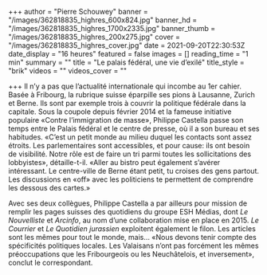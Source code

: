 +++
author = "Pierre Schouwey"
banner = "/images/362818835_highres_600x824.jpg"
banner_hd = "/images/362818835_highres_1700x2335.jpg"
banner_thumb = "/images/362818835_highres_200x275.jpg"
cover = "/images/362818835_highres_cover.jpg"
date = 2021-09-20T22:30:53Z
date_display = "16 heures"
featured = false
images = []
reading_time = "1 min"
summary = ""
title = "Le palais fédéral, une vie d’exilé"
title_style = "brik"
videos = ""
videos_cover = ""

+++
Il n’y a pas que l’actualité internationale qui incombe au 1er cahier. Basée à Fribourg, la rubrique suisse éparpille ses pions à Lausanne, Zurich et Berne. Ils sont par exemple trois à couvrir la politique fédérale dans la capitale. Sous la coupole depuis février 2014 et la fameuse initiative populaire «Contre l’immigration de masse», Philippe Castella passe son temps entre le Palais fédéral et le centre de presse, où il a son bureau et ses habitudes. «C’est un petit monde au milieu duquel les contacts sont assez étroits. Les parlementaires sont accessibles, et pour cause: ils ont besoin de visibilité. Notre rôle est de faire un tri parmi toutes les sollicitations des lobbyistes», détaille-t-il. «Aller au bistro peut également s’avérer intéressant. Le centre-ville de Berne étant petit, tu croises des gens partout. Les discussions en «off» avec les politiciens te permettent de comprendre les dessous des cartes.»

Avec ses deux collègues, Philippe Castella a par ailleurs pour mission de remplir les pages suisses des quotidiens du groupe ESH Médias, dont _Le Nouvelliste_ et _Arcinfo_, au nom d’une collaboration mise en place en 2015. _Le Courrier_ et _Le Quotidien jurassien_ exploitent également le filon. Les articles sont les mêmes pour tout le monde, mais… «Nous devons tenir compte des spécificités politiques locales. Les Valaisans n’ont pas forcément les mêmes préoccupations que les Fribourgeois ou les Neuchâtelois, et inversement», conclut le correspondant.